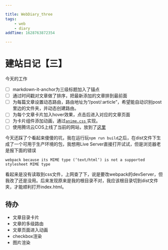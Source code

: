 ```yaml
---

title: WebDiary_three
tags:
    - web
    - diary
addTime: 1628763872354

---
```

# 建站日记【三】
今天的工作
- [ ] markdown-it-anchor为三级标题加入了锚点
- [ ] 通过时间戳对文章做了排序，把最新添加的文章排到最前面
- [ ] 为每篇文章设置动态路由，路由地址为“/post/:article”，希望能自动识别post里边的文件夹，并动态创建路由。
- [ ] 为每个文章卡片加入hover效果，点击后进入对应的文章页面
- [ ] 为卡片组件添加动画，通过[`anime.css` ](https://animate.style/)实现。
- [ ] 使用腾讯云COS上线了当前的网站，放到了[这里](https://ankhblog.qiucle.cn/index.html)
<!-- more -->

今天还踩了个看起来傻傻的坑，我在运行玩`npm run build`之后，在dist文件下生成了一个可用于生产环境的包，我想用Live Server直接打开试试，但是浏览器老是报下面的错误
```
webpack because its MIME type (‘text/html‘) is not a supported stylesheet MIME type
```
看起来是没有读取到css文件，上网查了下，说是要改webpack的devServer，但我改了还是没用。后来发现原来是我的根目录不对，我应该根目录切到dist文件夹，才能顺利打开index.html。


## 待办
* 文章目录卡片
* 文章的多级路由
* 文章页面进入动画
* checkbox渲染
* 图片渲染
